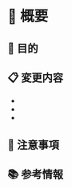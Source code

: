 # 📝 概要
<!-- このPRで解決する課題や実装する機能について簡潔に説明してください -->

## 🎯 目的
<!-- この変更を行う理由や達成したい目標を記載してください -->

## 📋 変更内容
<!-- 主な変更点を箇条書きで記載してください -->
-
-
-

## 🚨 注意事項
<!-- 特に確認してほしい点や懸念事項があれば記載してください -->
<!-- Copilotに特に見てほしいロジックや判断基準があれば記載しましょう -->

## 📚 参考情報
<!-- 参考にしたドキュメントやリソースへのリンクがあれば記載してください -->
